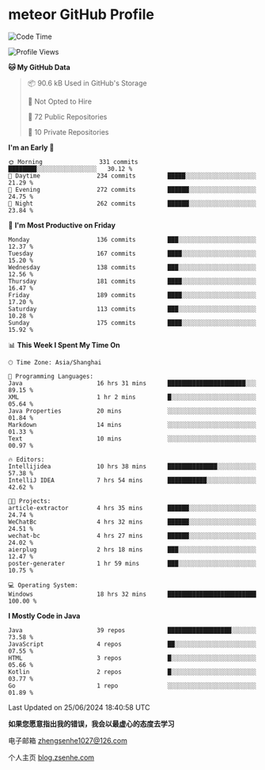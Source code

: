 
# meteor  GitHub Profile 

<!--START_SECTION:waka-->
![Code Time](http://img.shields.io/badge/Code%20Time-90%20hrs%2013%20mins-blue)

![Profile Views](http://img.shields.io/badge/Profile%20Views-0-blue)

**🐱 My GitHub Data** 

> 📦 90.6 kB Used in GitHub's Storage 
 > 
> 🚫 Not Opted to Hire
 > 
> 📜 72 Public Repositories 
 > 
> 🔑 10 Private Repositories 
 > 
**I'm an Early 🐤** 

```text
🌞 Morning                331 commits         ████████░░░░░░░░░░░░░░░░░   30.12 % 
🌆 Daytime                234 commits         █████░░░░░░░░░░░░░░░░░░░░   21.29 % 
🌃 Evening                272 commits         ██████░░░░░░░░░░░░░░░░░░░   24.75 % 
🌙 Night                  262 commits         ██████░░░░░░░░░░░░░░░░░░░   23.84 % 
```
📅 **I'm Most Productive on Friday** 

```text
Monday                   136 commits         ███░░░░░░░░░░░░░░░░░░░░░░   12.37 % 
Tuesday                  167 commits         ████░░░░░░░░░░░░░░░░░░░░░   15.20 % 
Wednesday                138 commits         ███░░░░░░░░░░░░░░░░░░░░░░   12.56 % 
Thursday                 181 commits         ████░░░░░░░░░░░░░░░░░░░░░   16.47 % 
Friday                   189 commits         ████░░░░░░░░░░░░░░░░░░░░░   17.20 % 
Saturday                 113 commits         ███░░░░░░░░░░░░░░░░░░░░░░   10.28 % 
Sunday                   175 commits         ████░░░░░░░░░░░░░░░░░░░░░   15.92 % 
```


📊 **This Week I Spent My Time On** 

```text
🕑︎ Time Zone: Asia/Shanghai

💬 Programming Languages: 
Java                     16 hrs 31 mins      ██████████████████████░░░   89.15 % 
XML                      1 hr 2 mins         █░░░░░░░░░░░░░░░░░░░░░░░░   05.64 % 
Java Properties          20 mins             ░░░░░░░░░░░░░░░░░░░░░░░░░   01.84 % 
Markdown                 14 mins             ░░░░░░░░░░░░░░░░░░░░░░░░░   01.33 % 
Text                     10 mins             ░░░░░░░░░░░░░░░░░░░░░░░░░   00.97 % 

🔥 Editors: 
Intellijidea             10 hrs 38 mins      ██████████████░░░░░░░░░░░   57.38 % 
IntelliJ IDEA            7 hrs 54 mins       ███████████░░░░░░░░░░░░░░   42.62 % 

🐱‍💻 Projects: 
article-extractor        4 hrs 35 mins       ██████░░░░░░░░░░░░░░░░░░░   24.74 % 
WeChatBc                 4 hrs 32 mins       ██████░░░░░░░░░░░░░░░░░░░   24.51 % 
wechat-bc                4 hrs 27 mins       ██████░░░░░░░░░░░░░░░░░░░   24.02 % 
aierplug                 2 hrs 18 mins       ███░░░░░░░░░░░░░░░░░░░░░░   12.47 % 
poster-generater         1 hr 59 mins        ███░░░░░░░░░░░░░░░░░░░░░░   10.75 % 

💻 Operating System: 
Windows                  18 hrs 32 mins      █████████████████████████   100.00 % 
```

**I Mostly Code in Java** 

```text
Java                     39 repos            ██████████████████░░░░░░░   73.58 % 
JavaScript               4 repos             ██░░░░░░░░░░░░░░░░░░░░░░░   07.55 % 
HTML                     3 repos             █░░░░░░░░░░░░░░░░░░░░░░░░   05.66 % 
Kotlin                   2 repos             █░░░░░░░░░░░░░░░░░░░░░░░░   03.77 % 
Go                       1 repo              ░░░░░░░░░░░░░░░░░░░░░░░░░   01.89 % 
```




 Last Updated on 25/06/2024 18:40:58 UTC
<!--END_SECTION:waka-->


**如果您愿意指出我的错误，我会以最虚心的态度去学习**

电子邮箱 zhengsenhe1027@126.com

个人主页 [blog.zsenhe.com](http://blog.zsenhe.com/)


